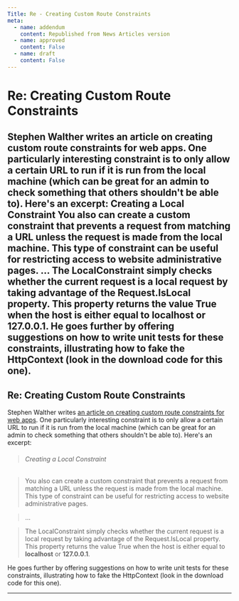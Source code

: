 ```yaml
---
Title: Re - Creating Custom Route Constraints
meta:
  - name: addendum
    content: Republished from News Articles version
  - name: approved
    content: False
  - name: draft
    content: False
---
```

# Re: Creating Custom Route Constraints
Stephen Walther writes an article on creating custom route constraints for web apps. One particularly interesting constraint is to only allow a certain URL to run if it is run from the local machine (which can be great for an admin to check something that others shouldn't be able to). Here's an excerpt:    Creating a Local Constraint    You also can create a custom constraint that prevents a request from matching a URL unless the request is made from the local machine. This type of constraint can be useful for restricting access to website administrative pages.     ...    The LocalConstraint simply checks whether the current request is a local request by taking advantage of the Request.IsLocal property. This property returns the value True when the host is either equal to localhost or 127.0.0.1.    He goes further by offering suggestions on how to write unit tests for these constraints, illustrating how to fake the HttpContext (look in the download code for this one).
---
## Re: Creating Custom Route Constraints


Stephen Walther writes [an article on creating custom route constraints for web apps](http://weblogs.asp.net/stephenwalther/archive/2008/08/06/asp-net-mvc-tip-30-create-custom-route-constraints.aspx). One particularly interesting constraint is to only allow a certain URL to run if it is run from the local machine (which can be great for an admin to check something that others shouldn't be able to). Here's an excerpt:



> ###### Creating a Local Constraint



> You also can create a custom constraint that prevents a request from matching a URL unless the request is made from the local machine. This type of constraint can be useful for restricting access to website administrative pages.



> ...



> The LocalConstraint simply checks whether the current request is a local request by taking advantage of the Request.IsLocal property. This property returns the value True when the host is either equal to **localhost** or **127.0.0.1**.



He goes further by offering suggestions on how to write unit tests for these constraints, illustrating how to fake the HttpContext (look in the download code for this one).





---
